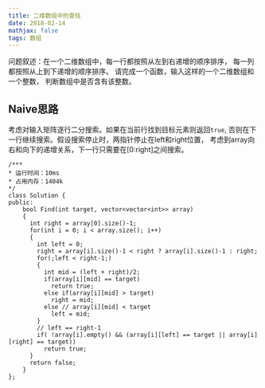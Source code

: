 ```yaml
---
title: 二维数组中的查找
date: 2018-02-14
mathjax: false
tags: 数组
---
```


问题叙述：在一个二维数组中，每一行都按照从左到右递增的顺序排序，
每一列都按照从上到下递增的顺序排序。
请完成一个函数，输入这样的一个二维数组和一个整数，
判断数组中是否含有该整数。

## Naive思路

考虑对输入矩阵逐行二分搜索。如果在当前行找到目标元素则返回```true```,
否则在下一行继续搜索。假设搜索停止时，两指针停止在left和right位置，
考虑到array向右和向下的递增关系，下一行只需要在[0:right]之间搜索。

```
/***
* 运行时间：10ms
* 占用内存：1404k
*/
class Solution {
public:
    bool Find(int target, vector<vector<int>> array) 
    {
      int right = array[0].size()-1;
      for(int i = 0; i < array.size(); i++)
      {
        int left = 0;
        right = array[i].size()-1 < right ? array[i].size()-1 : right;
        for(;left < right-1;)
        {
          int mid = (left + right)/2;
          if(array[i][mid] == target)
            return true;
          else if(array[i][mid] > target)
            right = mid;
          else // array[i][mid] < target
            left = mid;
        }
        // left == right-1
        if( !array[i].empty() && (array[i][left] == target || array[i][right] == target))
          return true;
      }
      return false;
    }
};
```


